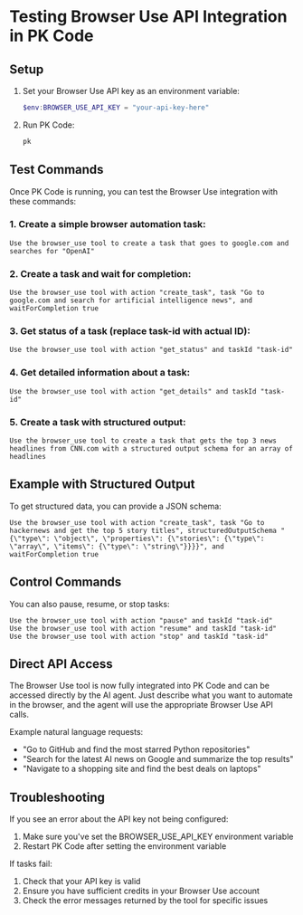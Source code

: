 # Testing Browser Use API Integration in PK Code

## Setup

1. Set your Browser Use API key as an environment variable:
   ```powershell
   $env:BROWSER_USE_API_KEY = "your-api-key-here"
   ```

2. Run PK Code:
   ```powershell
   pk
   ```

## Test Commands

Once PK Code is running, you can test the Browser Use integration with these commands:

### 1. Create a simple browser automation task:
```
Use the browser_use tool to create a task that goes to google.com and searches for "OpenAI"
```

### 2. Create a task and wait for completion:
```
Use the browser_use tool with action "create_task", task "Go to google.com and search for artificial intelligence news", and waitForCompletion true
```

### 3. Get status of a task (replace task-id with actual ID):
```
Use the browser_use tool with action "get_status" and taskId "task-id"
```

### 4. Get detailed information about a task:
```
Use the browser_use tool with action "get_details" and taskId "task-id"
```

### 5. Create a task with structured output:
```
Use the browser_use tool to create a task that gets the top 3 news headlines from CNN.com with a structured output schema for an array of headlines
```

## Example with Structured Output

To get structured data, you can provide a JSON schema:

```
Use the browser_use tool with action "create_task", task "Go to hackernews and get the top 5 story titles", structuredOutputSchema "{\"type\": \"object\", \"properties\": {\"stories\": {\"type\": \"array\", \"items\": {\"type\": \"string\"}}}}", and waitForCompletion true
```

## Control Commands

You can also pause, resume, or stop tasks:

```
Use the browser_use tool with action "pause" and taskId "task-id"
Use the browser_use tool with action "resume" and taskId "task-id"
Use the browser_use tool with action "stop" and taskId "task-id"
```

## Direct API Access

The Browser Use tool is now fully integrated into PK Code and can be accessed directly by the AI agent. Just describe what you want to automate in the browser, and the agent will use the appropriate Browser Use API calls.

Example natural language requests:
- "Go to GitHub and find the most starred Python repositories"
- "Search for the latest AI news on Google and summarize the top results"
- "Navigate to a shopping site and find the best deals on laptops"

## Troubleshooting

If you see an error about the API key not being configured:
1. Make sure you've set the BROWSER_USE_API_KEY environment variable
2. Restart PK Code after setting the environment variable

If tasks fail:
1. Check that your API key is valid
2. Ensure you have sufficient credits in your Browser Use account
3. Check the error messages returned by the tool for specific issues
